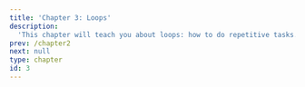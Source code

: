 ```yaml
---
title: 'Chapter 3: Loops'
description:
  'This chapter will teach you about loops: how to do repetitive tasks.'
prev: /chapter2
next: null
type: chapter
id: 3
---
```


<exercise id="1" title="Introduction" type="slides">

<slides source="chapter3_01_introduction">
</slides>

</exercise>
